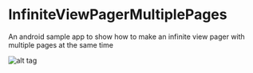 # InfiniteViewPagerMultiplePages
An android sample app to show how to make an infinite view pager with multiple pages at the same time

![alt tag](http://alessandroborelli.it/images/Screen_infiniteViewPager.png)

